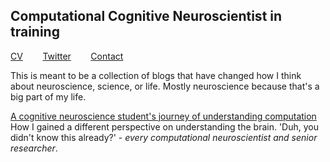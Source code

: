 ## Computational Cognitive Neuroscientist in training
[CV](https://drive.google.com/file/d/1re4ELCf2sCyWzUF3h9sbAehXcIgBKgx4/view?usp=sharing)&nbsp;&nbsp;&nbsp;&nbsp;&nbsp;&nbsp;&nbsp;&nbsp;[Twitter](https://twitter.com/SiddhantIyer6)&nbsp;&nbsp;&nbsp;&nbsp;&nbsp;&nbsp;&nbsp;&nbsp;[Contact](mailto:siddhant.kumar.iyer@gmail.com)  

This is meant to be a collection of blogs that have changed how I think about neuroscience, science, or life. Mostly neuroscience because that's a big part of my life.

[A cognitive neuroscience student's journey of understanding computation](CCN.md)
How I gained a different perspective on understanding the brain. 'Duh, you didn't know this already?' - _every computational neuroscientist and senior researcher_.
